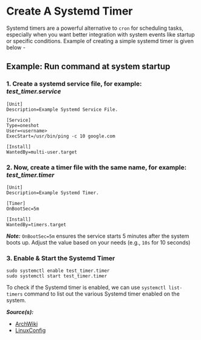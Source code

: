 # Create A Systemd Timer

Systemd timers are a powerful alternative to `cron` for scheduling tasks, especially when you want better integration with system events like startup or specific conditions. Example of creating a simple systemd timer is given below -

## Example: Run command at system startup

### 1. Create a systemd service file, for example: **_test_timer.service_**

```
[Unit]
Description=Example Systemd Service File.

[Service]
Type=oneshot
User=<username>
ExecStart=/usr/bin/ping -c 10 google.com

[Install]
WantedBy=multi-user.target
```

### 2. Now, create a timer file with the same name, for example: **_test_timer.timer_**

```
[Unit]
Description=Example Systemd Timer.

[Timer]
OnBootSec=5m

[Install]
WantedBy=timers.target
```

**_Note:_** `OnBootSec=5m` ensures the service starts 5 minutes after the system boots up. Adjust the value based on your needs (e.g., `10s` for 10 seconds)

### 3. Enable & Start the Systemd Timer

```
sudo systemctl enable test_timer.timer
sudo systemctl start test_timer.timer
```

To check if the Systemd timer is enabled, we can use `systemctl list-timers` command to list out the various Systemd timer enabled on the system.

**_Source(s):_**

- [ArchWiki](https://wiki.archlinux.org/title/Systemd/Timers)
- [LinuxConfig](https://linuxconfig.org/how-to-schedule-tasks-with-systemd-timers-in-linux)
